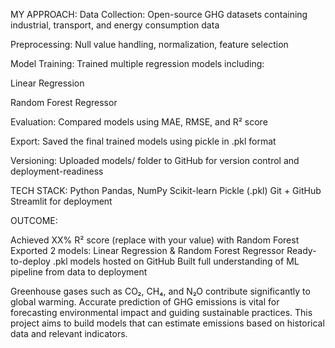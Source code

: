 MY APPROACH:
Data Collection: Open-source GHG datasets containing industrial, transport, and energy consumption data

Preprocessing: Null value handling, normalization, feature selection

Model Training: Trained multiple regression models including:

Linear Regression

Random Forest Regressor

Evaluation: Compared models using MAE, RMSE, and R² score

Export: Saved the final trained models using pickle in .pkl format

Versioning: Uploaded models/ folder to GitHub for version control and deployment-readiness

TECH STACK:
Python
Pandas, NumPy
Scikit-learn
Pickle (.pkl)
Git + GitHub
Streamlit for deployment

OUTCOME:

Achieved XX% R² score (replace with your value) with Random Forest
Exported 2 models: Linear Regression & Random Forest Regressor
Ready-to-deploy .pkl models hosted on GitHub
Built full understanding of ML pipeline from data to deployment

Greenhouse gases such as CO₂, CH₄, and N₂O contribute significantly to global warming. Accurate prediction of GHG emissions is vital for forecasting environmental impact and guiding sustainable practices. This project aims to build models that can estimate emissions based on historical data and relevant indicators.
